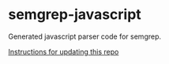 # semgrep-javascript

Generated javascript parser code for semgrep.

[Instructions for updating this repo](https://github.com/returntocorp/ocaml-tree-sitter/blob/master/doc/release.md)
